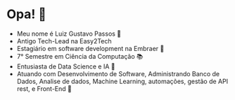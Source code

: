 # Opa! 🤗

- Meu nome é Luiz Gustavo Passos 🎵
- Antigo Tech-Lead na Easy2Tech
- Estagiário em software development na Embraer 🛫
- 7° Semestre em Ciência da Computação 📚
- Entusiasta de Data Science e IA 🤖
- Atuando com Desenvolvimento de Software, Administrando Banco de Dados, Analise de dados, Machine Learning, automações, gestão de API rest, e Front-End 🧾


